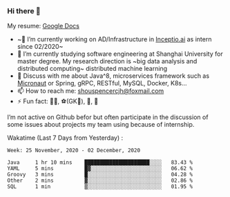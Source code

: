 ### Hi there 👋

My resume: [Google Docs](https://docs.google.com/document/d/1o7iQKDF-_HZUHg6cGiCSl6txrcuQ2tbQttHFFAUeRhc/edit?usp=sharing)

- ~🔭 I’m currently working on AD/Infrastructure in [Inceptio.ai](https://www.inceptio.ai/) as intern since 02/2020~
- 🌱 I’m currently studying software engineering at Shanghai University for master degree. My research direction is ~big data analysis and distributed computing~ distributed machine learning
- 💬 Discuss with me about Java^8, microservices framework such as [Micronaut](http://micronaut.io/) or Spring, gRPC, RESTful, MySQL, Docker, K8s...
- 📫 How to reach me: shouspencercjh@foxmail.com
- ⚡ Fun fact: 🚴‍♂️, ⚽(GK🥅), 🏓, 🏸

I’m not active on Github befor but often participate in the discussion of some issues about projects my team using because of internship.

Wakatime (Last 7 Days from Yesterday) :

<!--START_SECTION:waka-->
```text
Week: 25 November, 2020 - 02 December, 2020

Java     1 hr 10 mins    █████████████████████░░░░   83.43 % 
YAML     5 mins          █▓░░░░░░░░░░░░░░░░░░░░░░░   06.62 % 
Groovy   3 mins          █░░░░░░░░░░░░░░░░░░░░░░░░   04.28 % 
Other    2 mins          ▓░░░░░░░░░░░░░░░░░░░░░░░░   02.86 % 
SQL      1 min           ▒░░░░░░░░░░░░░░░░░░░░░░░░   01.95 % 
```
<!--END_SECTION:waka-->
